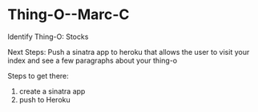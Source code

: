 Thing-O--Marc-C
===============
Identify Thing-O:  Stocks

Next Steps: Push a sinatra app to heroku that allows the user to visit your index 
            and see a few paragraphs about your thing-o
            
Steps to get there: 
1) create a sinatra app
2) push to Heroku

